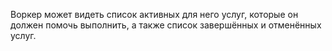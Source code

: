 Воркер может видеть список активных для него услуг, которые он должен помочь выполнить, а также список завершённых и отменённых услуг.